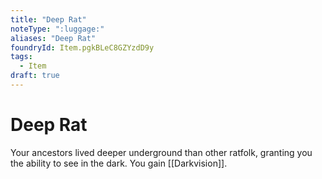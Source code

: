 ```yaml
---
title: "Deep Rat"
noteType: ":luggage:"
aliases: "Deep Rat"
foundryId: Item.pgkBLeC8GZYzdD9y
tags:
  - Item
draft: true
---
```


# Deep Rat

Your ancestors lived deeper underground than other ratfolk, granting you the ability to see in the dark. You gain [[Darkvision]].
